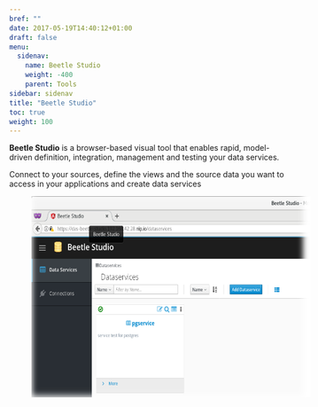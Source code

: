 ```yaml
---
bref: ""
date: 2017-05-19T14:40:12+01:00
draft: false
menu:
  sidenav:
    name: Beetle Studio
    weight: -400
    parent: Tools
sidebar: sidenav
title: "Beetle Studio"
toc: true
weight: 100
---
```


**Beetle Studio** is a browser-based visual tool that enables rapid, model-driven definition, integration, management
and testing your data services.

Connect to your sources, define the views and the source data you want to access in your applications and create data services

<div>
<img width="600" height="363" src="../../../images/beetle-studio-home.png" frameborder="2" hspace="40" ></img>
</div>
